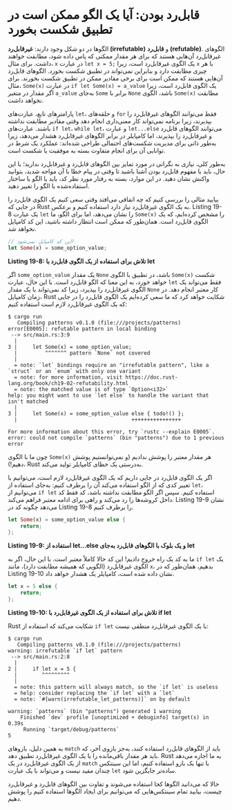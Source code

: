 # قابل‌رد بودن: آیا یک الگو ممکن است در تطبیق شکست بخورد

الگوها در دو شکل وجود دارند: **غیرقابل‌رد (irrefutable)** و **قابل‌رد (refutable)**. الگوهای غیرقابل‌رد آن‌هایی هستند که برای هر مقدار ممکنی که پاس داده شود، مطابقت خواهند داشت. برای مثال، `x` در عبارت `let x = 5;` یک الگوی غیرقابل‌رد است، زیرا `x` با هر چیزی مطابقت دارد و بنابراین نمی‌تواند در تطبیق شکست بخورد. الگوهای قابل‌رد آن‌هایی هستند که ممکن است برای برخی مقادیر ممکن در تطبیق شکست بخورند. برای مثال، `Some(x)` در عبارت `if let Some(x) = a_value` یک الگوی قابل‌رد است، زیرا اگر مقدار در متغیر `a_value` به‌جای `Some` برابر با `None` باشد، الگوی `Some(x)` مطابقت نخواهد داشت.

پارامترهای تابع، عبارت‌های `let`، و حلقه‌های `for` فقط می‌توانند الگوهای غیرقابل‌رد را بپذیرند، زیرا برنامه نمی‌تواند کار معنی‌داری انجام دهد وقتی مقادیر مطابقت نداشته باشند. عبارت‌های `if let`، `while let`، و عبارت `let...else` می‌توانند الگوهای قابل‌رد و غیرقابل‌رد را بپذیرند، اما کامپایلر در برابر الگوهای غیرقابل‌رد هشدار می‌دهد، زیرا به‌طور ذاتی برای مدیریت شکست‌های احتمالی طراحی شده‌اند: عملکرد یک شرط در توانایی آن برای انجام متفاوت بسته به موفقیت یا شکست است.

به‌طور کلی، نیازی به نگرانی در مورد تمایز بین الگوهای قابل‌رد و غیرقابل‌رد ندارید؛ با این حال، باید با مفهوم قابل‌رد بودن آشنا باشید تا وقتی در پیام خطا با آن مواجه شدید، بتوانید واکنش نشان دهید. در این موارد، بسته به رفتار مورد نظر کد، باید یا الگو یا ساختار استفاده‌شده با الگو را تغییر دهید.

بیایید مثالی را بررسی کنیم که چه اتفاقی می‌افتد وقتی سعی کنیم یک الگوی قابل‌رد را در جایی که Rust به یک الگوی غیرقابل‌رد نیاز دارد استفاده کنیم و برعکس. Listing 19-8 یک عبارت `let` را نشان می‌دهد، اما برای الگو، ما `Some(x)` را مشخص کرده‌ایم، که یک الگوی قابل‌رد است. همان‌طور که ممکن است انتظار داشته باشید، این کد کامپایل نخواهد شد.

```rust
// این کد کامپایل نمی‌شود!
let Some(x) = some_option_value;
```

**Listing 19-8: تلاش برای استفاده از یک الگوی قابل‌رد با let**

اگر `some_option_value` یک مقدار `None` باشد، در تطبیق با الگوی `Some(x)` شکست خواهد خورد، به این معنا که الگو قابل‌رد است. با این حال، عبارت `let` فقط می‌تواند یک الگوی غیرقابل‌رد را بپذیرد، زیرا کد نمی‌تواند با یک مقدار `None` کار معتبر انجام دهد. در زمان کامپایل، Rust شکایت خواهد کرد که ما سعی کرده‌ایم یک الگوی قابل‌رد را در جایی که یک الگوی غیرقابل‌رد لازم است استفاده کنیم:

```
$ cargo run
   Compiling patterns v0.1.0 (file:///projects/patterns)
error[E0005]: refutable pattern in local binding
 --> src/main.rs:3:9
  |
3 |     let Some(x) = some_option_value;
  |         ^^^^^^^ pattern `None` not covered
  |
  = note: `let` bindings require an "irrefutable pattern", like a `struct` or an `enum` with only one variant
  = note: for more information, visit https://doc.rust-lang.org/book/ch19-02-refutability.html
  = note: the matched value is of type `Option<i32>`
help: you might want to use `let else` to handle the variant that isn't matched
  |
3 |     let Some(x) = some_option_value else { todo!() };
  |                                     ++++++++++++++++

For more information about this error, try `rustc --explain E0005`.
error: could not compile `patterns` (bin "patterns") due to 1 previous error
```

چون ما با الگوی `Some(x)` هر مقدار معتبر را پوشش ندادیم (و نمی‌توانستیم پوشش دهیم!)، Rust به‌درستی یک خطای کامپایلر تولید می‌کند.

اگر یک الگوی قابل‌رد در جایی داریم که یک الگوی غیرقابل‌رد لازم است، می‌توانیم با تغییر کدی که از الگو استفاده می‌کند آن را برطرف کنیم: به‌جای استفاده از `let`، می‌توانیم از `if let` استفاده کنیم. سپس اگر الگو مطابقت نداشته باشد، کد فقط کد داخل کروشه‌ها را رد می‌کند و راهی برای ادامه معتبر فراهم می‌کند. Listing 19-9 نشان می‌دهد چگونه کد در Listing 19-8 را برطرف کنیم.

```rust
let Some(x) = some_option_value else {
    return;
};
```

**Listing 19-9: استفاده از let...else و یک بلوک با الگوهای قابل‌رد به‌جای let**

ما به کد یک راه خروج دادیم! این کد حالا کاملاً معتبر است. با این حال، اگر به `if let` یک الگوی غیرقابل‌رد (الگویی که همیشه مطابقت دارد)، مانند `x`، بدهیم، همان‌طور که در Listing 19-10 نشان داده شده است، کامپایلر یک هشدار خواهد داد.

```rust
let x = 5 else {
    return;
};
```

**Listing 19-10: تلاش برای استفاده از یک الگوی غیرقابل‌رد با if let**

Rust شکایت می‌کند که استفاده از `if let` با یک الگوی غیرقابل‌رد منطقی نیست:

```
$ cargo run
   Compiling patterns v0.1.0 (file:///projects/patterns)
warning: irrefutable `if let` pattern
 --> src/main.rs:2:8
  |
2 |     if let x = 5 {
  |        ^^^^^^^^^
  |
  = note: this pattern will always match, so the `if let` is useless
  = help: consider replacing the `if let` with a `let`
  = note: `#[warn(irrefutable_let_patterns)]` on by default

warning: `patterns` (bin "patterns") generated 1 warning
    Finished `dev` profile [unoptimized + debuginfo] target(s) in 0.39s
     Running `target/debug/patterns`
5
```

به همین دلیل، بازوهای `match` باید از الگوهای قابل‌رد استفاده کنند، به‌جز بازوی آخر، که باید هر مقدار باقی‌مانده را با یک الگوی غیرقابل‌رد تطبیق دهد. Rust به ما اجازه می‌دهد از یک الگوی غیرقابل‌رد در یک `match` با تنها یک بازو استفاده کنیم، اما این سینتکس چندان مفید نیست و می‌تواند با یک عبارت `let` ساده‌تر جایگزین شود.

حالا که می‌دانید الگوها کجا استفاده می‌شوند و تفاوت بین الگوهای قابل‌رد و غیرقابل‌رد چیست، بیایید تمام سینتکس‌هایی که می‌توانیم برای ایجاد الگوها استفاده کنیم را پوشش دهیم.